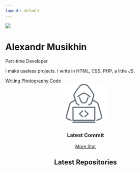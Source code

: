 ```yaml
---
layout: default
---
```


<div class="container-fluid container-sm">
    <div class="row justify-content-center align-items-md-center h-md-100">
        <div class="col-md-8 text-center mb-5 mt-5 mt-md-0">
            <img src="{% link assets/alexandr-musikhin-picture_min.png %}" class="img-fluid avatar">
            <h1>Alexandr Musikhin</h1>
            <p class="subtitle is-4">Part-time Developer</p>
            <p class="subtitle">I make useless projects. I write in HTML, CSS, PHP, a little JS.</p>
            <a class="btn btn-light btn-lg" href="https://medium.com/@tophackr">
                <i class="fas fa-pencil-alt"></i>
                Writing
            </a>
            <a class="btn btn-light btn-lg" href="https://instagram.com/tophackr/">
                <i class="fab fa-instagram"></i>
                Photography
            </a>
            <a class="btn btn-light btn-lg" href="https://github.com/tophackr">
                <i class="fab fa-github"></i>
                Code
            </a>
        </div>
    </div>
</div>

<header id="gitstat" class="bg-light">
    <div class="container py-5 py-md-0">
        <div class="row justify-content-between align-items-center h-md-100">
            <div id="latest-commit" class="col-md-4 text-center">
                <img class="img-fluid" src="assets/hackr.svg" width="128">
                <h3 class="my-4 font-weight-light">Latest Commit</h3>
                <a id="message" class="text-body" href="#"></a>
                <p id="date" class="small text-muted"></p>
                <a class="text-body" href="https://gitstat.tophackr.com/tophackr">More Stat</a>
            </div><!-- /#latest-commit -->
            <div class="col-md-7">
                <h2 class="mb-3">Latest Repositories</h2>
                <div id="latest-repos" class="row"></div>
            </div><!-- /.col -->
        </div>
    </div>
</header>